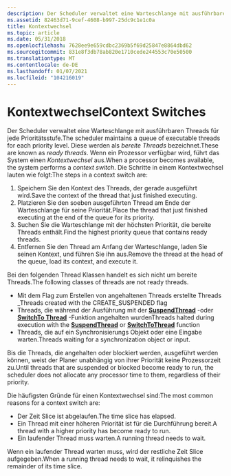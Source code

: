 ```yaml
---
description: Der Scheduler verwaltet eine Warteschlange mit ausführbaren Threads für jede Prioritätsstufe.
ms.assetid: 82463d71-9cef-4608-b997-25dc9c1e1c0a
title: Kontextwechsel
ms.topic: article
ms.date: 05/31/2018
ms.openlocfilehash: 7628ee9e659cdbc2369b5f69d25847e8864dbd62
ms.sourcegitcommit: 831e8f3db78ab820e1710cede244553c70e50500
ms.translationtype: MT
ms.contentlocale: de-DE
ms.lasthandoff: 01/07/2021
ms.locfileid: "104216019"
---
```

# <a name="context-switches"></a><span data-ttu-id="21ee5-103">Kontextwechsel</span><span class="sxs-lookup"><span data-stu-id="21ee5-103">Context Switches</span></span>

<span data-ttu-id="21ee5-104">Der Scheduler verwaltet eine Warteschlange mit ausführbaren Threads für jede Prioritätsstufe.</span><span class="sxs-lookup"><span data-stu-id="21ee5-104">The scheduler maintains a queue of executable threads for each priority level.</span></span> <span data-ttu-id="21ee5-105">Diese werden als *bereite Threads* bezeichnet.</span><span class="sxs-lookup"><span data-stu-id="21ee5-105">These are known as *ready threads*.</span></span> <span data-ttu-id="21ee5-106">Wenn ein Prozessor verfügbar wird, führt das System einen *Kontextwechsel* aus.</span><span class="sxs-lookup"><span data-stu-id="21ee5-106">When a processor becomes available, the system performs a *context switch*.</span></span> <span data-ttu-id="21ee5-107">Die Schritte in einem Kontextwechsel lauten wie folgt:</span><span class="sxs-lookup"><span data-stu-id="21ee5-107">The steps in a context switch are:</span></span>

1.  <span data-ttu-id="21ee5-108">Speichern Sie den Kontext des Threads, der gerade ausgeführt wird.</span><span class="sxs-lookup"><span data-stu-id="21ee5-108">Save the context of the thread that just finished executing.</span></span>
2.  <span data-ttu-id="21ee5-109">Platzieren Sie den soeben ausgeführten Thread am Ende der Warteschlange für seine Priorität.</span><span class="sxs-lookup"><span data-stu-id="21ee5-109">Place the thread that just finished executing at the end of the queue for its priority.</span></span>
3.  <span data-ttu-id="21ee5-110">Suchen Sie die Warteschlange mit der höchsten Priorität, die bereite Threads enthält.</span><span class="sxs-lookup"><span data-stu-id="21ee5-110">Find the highest priority queue that contains ready threads.</span></span>
4.  <span data-ttu-id="21ee5-111">Entfernen Sie den Thread am Anfang der Warteschlange, laden Sie seinen Kontext, und führen Sie ihn aus.</span><span class="sxs-lookup"><span data-stu-id="21ee5-111">Remove the thread at the head of the queue, load its context, and execute it.</span></span>

<span data-ttu-id="21ee5-112">Bei den folgenden Thread Klassen handelt es sich nicht um bereite Threads.</span><span class="sxs-lookup"><span data-stu-id="21ee5-112">The following classes of threads are not ready threads.</span></span>

-   <span data-ttu-id="21ee5-113">Mit dem Flag zum Erstellen von angehaltenen Threads erstellte Threads \_</span><span class="sxs-lookup"><span data-stu-id="21ee5-113">Threads created with the CREATE\_SUSPENDED flag</span></span>
-   <span data-ttu-id="21ee5-114">Threads, die während der Ausführung mit der [**SuspendThread**](/windows/win32/api/processthreadsapi/nf-processthreadsapi-suspendthread) -oder [**SwitchTo Thread**](/windows/win32/api/processthreadsapi/nf-processthreadsapi-switchtothread) -Funktion angehalten wurden</span><span class="sxs-lookup"><span data-stu-id="21ee5-114">Threads halted during execution with the [**SuspendThread**](/windows/win32/api/processthreadsapi/nf-processthreadsapi-suspendthread) or [**SwitchToThread**](/windows/win32/api/processthreadsapi/nf-processthreadsapi-switchtothread) function</span></span>
-   <span data-ttu-id="21ee5-115">Threads, die auf ein Synchronisierungs Objekt oder eine Eingabe warten.</span><span class="sxs-lookup"><span data-stu-id="21ee5-115">Threads waiting for a synchronization object or input.</span></span>

<span data-ttu-id="21ee5-116">Bis die Threads, die angehalten oder blockiert werden, ausgeführt werden können, weist der Planer unabhängig von ihrer Priorität keine Prozessorzeit zu.</span><span class="sxs-lookup"><span data-stu-id="21ee5-116">Until threads that are suspended or blocked become ready to run, the scheduler does not allocate any processor time to them, regardless of their priority.</span></span>

<span data-ttu-id="21ee5-117">Die häufigsten Gründe für einen Kontextwechsel sind:</span><span class="sxs-lookup"><span data-stu-id="21ee5-117">The most common reasons for a context switch are:</span></span>

-   <span data-ttu-id="21ee5-118">Der Zeit Slice ist abgelaufen.</span><span class="sxs-lookup"><span data-stu-id="21ee5-118">The time slice has elapsed.</span></span>
-   <span data-ttu-id="21ee5-119">Ein Thread mit einer höheren Priorität ist für die Durchführung bereit.</span><span class="sxs-lookup"><span data-stu-id="21ee5-119">A thread with a higher priority has become ready to run.</span></span>
-   <span data-ttu-id="21ee5-120">Ein laufender Thread muss warten.</span><span class="sxs-lookup"><span data-stu-id="21ee5-120">A running thread needs to wait.</span></span>

<span data-ttu-id="21ee5-121">Wenn ein laufender Thread warten muss, wird der restliche Zeit Slice aufgegeben.</span><span class="sxs-lookup"><span data-stu-id="21ee5-121">When a running thread needs to wait, it relinquishes the remainder of its time slice.</span></span>

 

 
